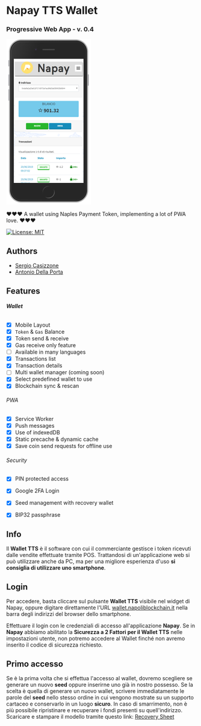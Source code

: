 # Napay TTS Wallet

### Progressive Web App - v. 0.4

![Screenshot of Napay TTS PWA app](images/screenshot-wallet.png)



❤️❤️❤️ A wallet using Naples Payment Token, implementing a lot of PWA love. ❤️❤️❤️

[![License: MIT](https://img.shields.io/badge/License-MIT-lightgrey.svg)](https://opensource.org/licenses/MIT)



## Authors

- [Sergio Casizzone](https://sergiocasizzone.it)
- [Antonio Della Porta](mailto:antonio@dellaporta.it)



## Features

###### **Wallet**

- [x] Mobile Layout
- [x] `Token` & `Gas` Balance
- [x] Token send & receive
- [x] Gas receive only feature
- [ ] Available in many languages
- [x] Transactions list
- [x] Transaction details
- [ ] Multi wallet manager (coming soon)
- [x] Select predefined wallet to use
- [x] Blockchain sync & rescan

###### PWA

- [x] Service Worker
- [x] Push messages
- [x] Use of indexedDB
- [x] Static precache & dynamic cache
- [x] Save coin send requests for offline use

[^1]: when the app returns on-line, memorized requests will be executed!

###### Security

- [x] PIN protected access
- [x] Google 2FA Login
- [x] Seed management with recovery wallet
- [x] BIP32 passphrase


## Info

Il **Wallet TTS** è il software con cui il commerciante gestisce i token ricevuti dalle vendite effettuate tramite POS. Trattandosi di un'applicazione web si può utilizzare anche da PC, ma per una migliore esperienza d'uso **si consiglia di utilizzare uno smartphone**.



## Login

Per accedere, basta cliccare sul pulsante **Wallet TTS** visibile nel widget di Napay, oppure digitare direttamente l'URL [wallet.napoliblockchain.it](https://wallet.napoliblockchain.it) nella barra degli indirizzi del browser dello smartphone.


Effettuare il login con le credenziali di accesso all'applicazione **Napay**. Se in **Napay** abbiamo abilitato la **Sicurezza a 2 Fattori per il Wallet TTS** nelle impostazioni utente, non potremo accedere al Wallet finché non avremo inserito il codice di sicurezza richiesto.


## Primo accesso

Se è la prima volta che si effettua l'accesso al wallet, dovremo scegliere se generare un nuovo **seed** oppure inserirne uno già in nostro possesso. Se la scelta è quella di generare un nuovo wallet, scrivere immediatamente le parole del **seed** nello stesso ordine in cui vengono mostrate su un supporto cartaceo e conservarlo in un luogo **sicuro**. In caso di smarrimento, non è più possibile ripristinare e recuperare i fondi presenti su quell'indirizzo. Scaricare e stampare il modello tramite questo link: [Recovery Sheet](RECOVERY_SHEET.pdf)
